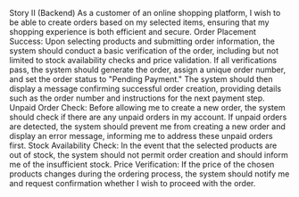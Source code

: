 Story II (Backend)
As a customer of an online shopping platform, I wish to be able to create orders based on my selected items, ensuring that my
shopping experience is both efficient and secure.
Order Placement Success:
Upon selecting products and submitting order information, the system should conduct a basic verification of the order, including but not limited to
stock availability checks and price validation.
If all verifications pass, the system should generate the order, assign a unique order number, and set the order status to "Pending Payment."
The system should then display a message confirming successful order creation, providing details such as the order number and instructions for
the next payment step.
Unpaid Order Check:
Before allowing me to create a new order, the system should check if there are any unpaid orders in my account. If unpaid orders are detected,
the system should prevent me from creating a new order and display an error message, informing me to address these unpaid orders first.
Stock Availability Check:
In the event that the selected products are out of stock, the system should not permit order creation and should inform me of the insufficient
stock.
Price Verification:
If the price of the chosen products changes during the ordering process, the system should notify me and request confirmation whether I wish to
proceed with the order.